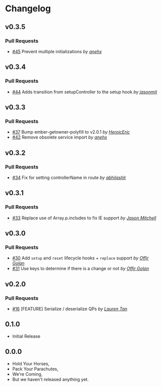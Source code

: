 Changelog
=========

## v0.3.5

### Pull Requests

- [#45](https://github.com/offirgolan/ember-parachute/pull/45)  Prevent multiple initializations  *by [anehx](https://github.com/anehx)*

## v0.3.4

### Pull Requests

- [#44](https://github.com/offirgolan/ember-parachute/pull/44)  Adds transition from setupController to the setup hook  *by [jasonmit](https://github.com/jasonmit)*

## v0.3.3

### Pull Requests

- [#37](https://github.com/offirgolan/ember-parachute/pull/37)  Bump ember-getowner-polyfill to v2.0.1  *by [HeroicEric](https://github.com/HeroicEric)*
- [#42](https://github.com/offirgolan/ember-parachute/pull/42)  Remove obsolete service import  *by [anehx](https://github.com/anehx)*

## v0.3.2

### Pull Requests

- [#34](https://github.com/offirgolan/ember-parachute/pull/34)  Fix for setting controllerName in route  *by [abhilashlr](https://github.com/abhilashlr)*

## v0.3.1

### Pull Requests

- [#33](https://github.com/offirgolan/ember-parachute/pull/33)  Replace use of Array.p.includes to fix IE support  *by [Jason Mitchell](https://github.com/jasonmit)*

## v0.3.0

### Pull Requests

- [#30](https://github.com/offirgolan/ember-parachute/pull/30)  Add `setup` and `reset` lifecycle hooks + `replace` support  *by [Offir Golan](https://github.com/offirgolan)*
- [#31](https://github.com/offirgolan/ember-parachute/pull/31)  Use keys to determine if there is a change or not  *by [Offir Golan](https://github.com/offirgolan)*

## v0.2.0

### Pull Requests

- [#16](https://github.com/offirgolan/ember-parachute/pull/16)  [FEATURE] Serialize / deserialize QPs  *by [Lauren Tan](https://github.com/poteto)*

## 0.1.0

- Initial Release

## 0.0.0

- Hold Your Horses,
- Pack Your Parachutes,
- We're Coming,
- But we haven't released anything yet.

